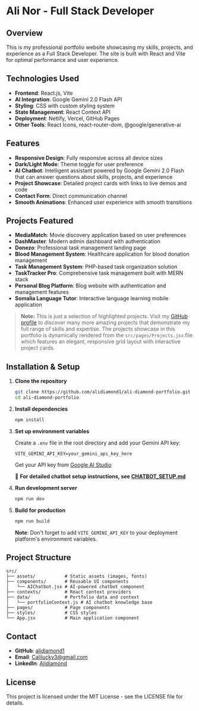 # Ali Nor - Full Stack Developer

## Overview

This is my professional portfolio website showcasing my skills, projects, and experience as a Full Stack Developer. The site is built with React and Vite for optimal performance and user experience.

## Technologies Used

- **Frontend**: React.js, Vite
- **AI Integration**: Google Gemini 2.0 Flash API
- **Styling**: CSS with custom styling system
- **State Management**: React Context API
- **Deployment**: Netlify, Vercel, GitHub Pages
- **Other Tools**: React Icons, react-router-dom, @google/generative-ai

## Features

- **Responsive Design**: Fully responsive across all device sizes
- **Dark/Light Mode**: Theme toggle for user preference
- **AI Chatbot**: Intelligent assistant powered by Google Gemini 2.0 Flash that can answer questions about skills, projects, and experience
- **Project Showcase**: Detailed project cards with links to live demos and code
- **Contact Form**: Direct communication channel
- **Smooth Animations**: Enhanced user experience with smooth transitions

## Projects Featured

- **MediaMatch**: Movie discovery application based on user preferences
- **DashMaster**: Modern admin dashboard with authentication
- **Donezo**: Professional task management landing page
- **Blood Management System**: Healthcare application for blood donation management
- **Task Management System**: PHP-based task organization solution
- **TaskTracker Pro**: Comprehensive task management built with MERN stack
- **Personal Blog Platform**: Blog website with authentication and management features
- **Somalia Language Tutor**: Interactive language learning mobile application

> **Note:** This is just a selection of highlighted projects. Visit my [GitHub profile](https://github.com/alidiamond1) to discover many more amazing projects that demonstrate my full range of skills and expertise. The projects showcase in this portfolio is dynamically rendered from the `src/pages/Projects.jsx` file which features an elegant, responsive grid layout with interactive project cards.

## Installation & Setup

1. **Clone the repository**
   ```bash
   git clone https://github.com/alidiamond1/ali-diamond-portfolio.git
   cd ali-diamond-portfolio
   ```

2. **Install dependencies**
   ```bash
   npm install
   ```

3. **Set up environment variables**
   
   Create a `.env` file in the root directory and add your Gemini API key:
   ```env
   VITE_GEMINI_API_KEY=your_gemini_api_key_here
   ```
   
   Get your API key from [Google AI Studio](https://makersuite.google.com/app/apikey)
   
   📖 **For detailed chatbot setup instructions, see [CHATBOT_SETUP.md](./CHATBOT_SETUP.md)**

4. **Run development server**
   ```bash
   npm run dev
   ```

5. **Build for production**
   ```bash
   npm run build
   ```
   
   **Note**: Don't forget to add `VITE_GEMINI_API_KEY` to your deployment platform's environment variables.

## Project Structure

```
src/
├── assets/           # Static assets (images, fonts)
├── components/       # Reusable UI components
│   └── AIChatbot.jsx # AI-powered chatbot component
├── contexts/         # React context providers
├── data/             # Portfolio data and context
│   └── portfolioContext.js # AI chatbot knowledge base
├── pages/            # Page components
├── styles/           # CSS styles
└── App.jsx           # Main application component
```

## Contact

- **GitHub**: [alidiamond1](https://github.com/alidiamond1)
- **Email**: Calilucky3@gmail.com
- **LinkedIn**: [Alidiamond](https://www.linkedin.com/in/ali-diamond-19b8052b9/)


## License

This project is licensed under the MIT License - see the LICENSE file for details.
